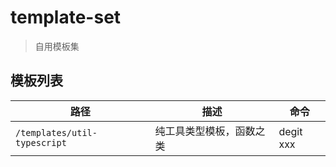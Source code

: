 # template-set
> 自用模板集

## 模板列表

| 路径 | 描述 | 命令 |
| --- | --- | --- | 
| `/templates/util-typescript` | 纯工具类型模板，函数之类 | degit xxx |
